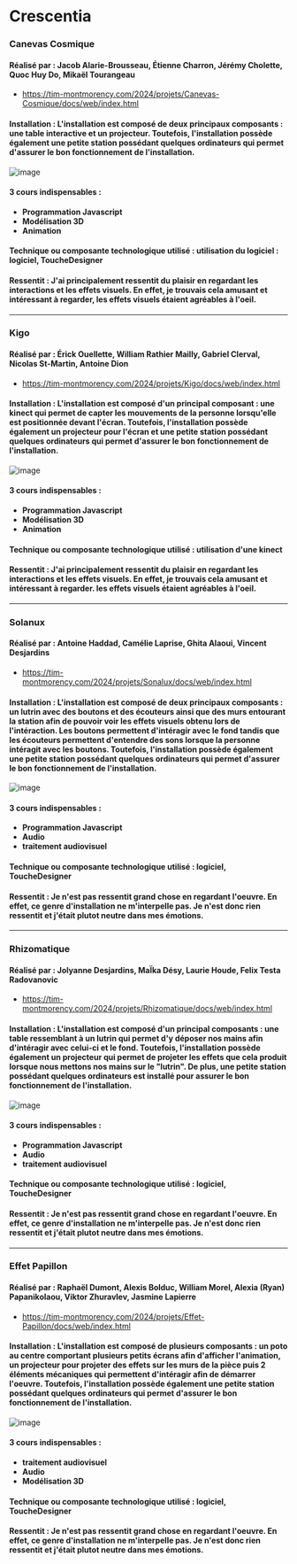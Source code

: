 # **Crescentia**
### **Canevas Cosmique**
#### **Réalisé par : Jacob Alarie-Brousseau, Étienne Charron, Jérémy Cholette, Quoc Huy Do, Mikaël Tourangeau**
 - https://tim-montmorency.com/2024/projets/Canevas-Cosmique/docs/web/index.html
#### **Installation : L'installation est composé de deux principaux composants : une table interactive et un projecteur. Toutefois, l'installation possède également une petite station possédant quelques ordinateurs qui permet d'assurer le bon fonctionnement de l'installation.**
![image](https://github.com/JoCrevier/H24_V11_inspiration_Crevier/assets/112189750/1daa0c6e-ad56-4616-9d15-88137581eeda)

#### **3 cours indispensables :**
 - **Programmation Javascript**
 - **Modélisation 3D**
 - **Animation**
#### **Technique ou composante technologique utilisé : utilisation du logiciel : logiciel, ToucheDesigner**
#### **Ressentit : J'ai principalement ressentit du plaisir en regardant les interactions et les effets visuels. En effet, je trouvais cela amusant et intéressant à regarder, les effets visuels étaient agréables à l'oeil.**

__________
### **Kigo**
#### **Réalisé par : Érick Ouellette, William Rathier Mailly, Gabriel Clerval, Nicolas St-Martin, Antoine Dion**
 - https://tim-montmorency.com/2024/projets/Kigo/docs/web/index.html
#### **Installation : L'installation est composé d'un principal composant : une kinect qui permet de capter les mouvements de la personne lorsqu'elle est positionnée devant l'écran. Toutefois, l'installation possède également un projecteur pour l'écran et une petite station possédant quelques ordinateurs qui permet d'assurer le bon fonctionnement de l'installation.**
![image](https://github.com/JoCrevier/H24_V11_inspiration_Crevier/assets/112189750/6fbbccaf-fb2d-4a98-9971-7da46432bb2f)

#### **3 cours indispensables :**
 - **Programmation Javascript**
 - **Modélisation 3D**
 - **Animation**
#### **Technique ou composante technologique utilisé : utilisation d'une kinect**
#### **Ressentit : J'ai principalement ressentit du plaisir en regardant les interactions et les effets visuels. En effet, je trouvais cela amusant et intéressant à regarder. les effets visuels étaient agréables à l'oeil.**

__________
### **Solanux**
#### **Réalisé par : Antoine Haddad, Camélie Laprise, Ghita Alaoui, Vincent Desjardins**
 - https://tim-montmorency.com/2024/projets/Sonalux/docs/web/index.html
#### **Installation : L'installation est composé de deux principaux composants : un lutrin avec des boutons et des écouteurs ainsi que des murs entourant la station afin de pouvoir voir les effets visuels obtenu lors de l'intéraction. Les boutons permettent d'intéragir avec le fond tandis que les écouteurs permettent d'entendre des sons lorsque la personne intéragit avec les boutons. Toutefois, l'installation possède également une petite station possédant quelques ordinateurs qui permet d'assurer le bon fonctionnement de l'installation.**
![image](https://github.com/JoCrevier/H24_V11_inspiration_Crevier/assets/112189750/399b9f79-eec0-46ea-88dc-e1677e65e4cf)

#### **3 cours indispensables :**
 - **Programmation Javascript**
 - **Audio**
 - **traitement audiovisuel**
#### **Technique ou composante technologique utilisé : logiciel, ToucheDesigner**
#### **Ressentit : Je n'est pas ressentit grand chose en regardant l'oeuvre. En effet, ce genre d'installation ne m'interpelle pas. Je n'est donc rien ressentit et j'était plutot neutre dans mes émotions.**

__________
### **Rhizomatique**
#### **Réalisé par : Jolyanne Desjardins, MaÏka Désy, Laurie Houde, Felix Testa Radovanovic**
 - https://tim-montmorency.com/2024/projets/Rhizomatique/docs/web/index.html
#### **Installation : L'installation est composé d'un principal composants : une table ressemblant à un lutrin qui permet d'y déposer nos mains afin d'intéragir avec celui-ci et le fond. Toutefois, l'installation possède également un projecteur qui permet de projeter les effets que cela produit lorsque nous mettons nos mains sur le "lutrin". De plus, une petite station possédant quelques ordinateurs est installé pour assurer le bon fonctionnement de l'installation.**
![image](https://github.com/JoCrevier/H24_V11_inspiration_Crevier/assets/112189750/1c0006cf-4a4d-4f5f-b658-5fc20a95d3c6)

#### **3 cours indispensables :**
 - **Programmation Javascript**
 - **Audio**
 - **traitement audiovisuel**
#### **Technique ou composante technologique utilisé : logiciel, ToucheDesigner**
#### **Ressentit : Je n'est pas ressentit grand chose en regardant l'oeuvre. En effet, ce genre d'installation ne m'interpelle pas. Je n'est donc rien ressentit et j'était plutot neutre dans mes émotions.**

__________
### **Effet Papillon**
#### **Réalisé par : Raphaël Dumont, Alexis Bolduc, William Morel, Alexia (Ryan) Papanikolaou, Viktor Zhuravlev, Jasmine Lapierre**
 - https://tim-montmorency.com/2024/projets/Effet-Papillon/docs/web/index.html
#### **Installation : L'installation est composé de plusieurs composants : un poto au centre comportant plusieurs petits écrans afin d'afficher l'animation, un projecteur pour projeter des effets sur les murs de la pièce puis 2 éléments mécaniques qui permettent d'intéragir afin de démarrer l'oeuvre. Toutefois, l'installation possède également une petite station possédant quelques ordinateurs qui permet d'assurer le bon fonctionnement de l'installation.**
![image](https://github.com/JoCrevier/H24_V11_inspiration_Crevier/assets/112189750/09b97156-b09e-4a40-a7f1-d1a25a1f3617)

#### **3 cours indispensables :**
 - **traitement audiovisuel**
 - **Audio**
 - **Modélisation 3D**
#### **Technique ou composante technologique utilisé : logiciel, ToucheDesigner**
#### **Ressentit : Je n'est pas ressentit grand chose en regardant l'oeuvre. En effet, ce genre d'installation ne m'interpelle pas. Je n'est donc rien ressentit et j'était plutot neutre dans mes émotions.**

